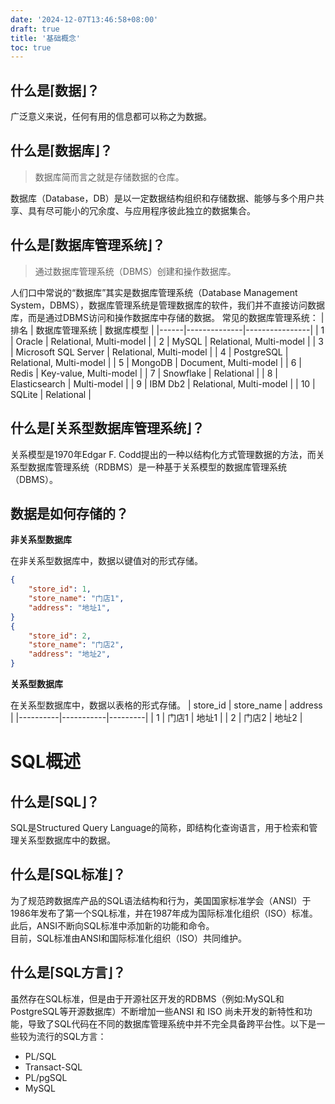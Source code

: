 ```yaml
---
date: '2024-12-07T13:46:58+08:00'
draft: true
title: '基础概念'
toc: true
---
```


## 什么是⌈数据⌋？
广泛意义来说，任何有用的信息都可以称之为数据。

## 什么是⌈数据库⌋？

> 数据库简而言之就是存储数据的仓库。<br>

数据库（Database，DB）是以一定数据结构组织和存储数据、能够与多个用户共享、具有尽可能小的冗余度、与应用程序彼此独立的数据集合。

## 什么是⌈数据库管理系统⌋？

> 通过数据库管理系统（DBMS）创建和操作数据库。<br>

人们口中常说的“数据库”其实是数据库管理系统（Database Management System，DBMS），数据库管理系统是管理数据库的软件，我们并不直接访问数据库，而是通过DBMS访问和操作数据库中存储的数据。
常见的数据库管理系统：
| 排名 | 数据库管理系统 | 数据库模型       |
|------|--------------|----------------|
| 1    | Oracle       | Relational, Multi-model |
| 2    | MySQL        | Relational, Multi-model |
| 3    | Microsoft SQL Server | Relational, Multi-model |
| 4    | PostgreSQL    | Relational, Multi-model |
| 5    | MongoDB       | Document, Multi-model |
| 6    | Redis        | Key-value, Multi-model |
| 7    | Snowflake     | Relational       |
| 8    | Elasticsearch | Multi-model     |
| 9    | IBM Db2       | Relational, Multi-model |
| 10   | SQLite       | Relational       |
## 什么是⌈关系型数据库管理系统⌋？
关系模型是1970年Edgar F. Codd提出的一种以结构化方式管理数据的方法，而关系型数据库管理系统（RDBMS）是一种基于关系模型的数据库管理系统（DBMS）。

## 数据是如何存储的？

**非关系型数据库**<br/>

在非关系型数据库中，数据以键值对的形式存储。
```json
{
    "store_id": 1,
    "store_name": "门店1",
    "address": "地址1",
}
{
    "store_id": 2,
    "store_name": "门店2",
    "address": "地址2",
}
```

**关系型数据库**<br/>

在关系型数据库中，数据以表格的形式存储。
| store_id | store_name | address |
|----------|-----------|---------|
| 1        | 门店1     | 地址1    |
| 2        | 门店2     | 地址2    |

# SQL概述
## 什么是⌈SQL⌋？
SQL是Structured Query Language的简称，即结构化查询语言，用于检索和管理关系型数据库中的数据。
## 什么是⌈SQL标准⌋？
为了规范跨数据库产品的SQL语法结构和行为，美国国家标准学会（ANSI）于1986年发布了第一个SQL标准，并在1987年成为国际标准化组织（ISO）标准。
此后，ANSI不断向SQL标准中添加新的功能和命令。
<br/>目前，SQL标准由ANSI和国际标准化组织（ISO）共同维护。

## 什么是⌈SQL方言⌋？
虽然存在SQL标准，但是由于开源社区开发的RDBMS（例如:MySQL和PostgreSQL等开源数据库）不断增加一些ANSI 和 ISO 尚未开发的新特性和功能，导致了SQL代码在不同的数据库管理系统中并不完全具备跨平台性。以下是一些较为流行的SQL方言：
- PL/SQL
- Transact-SQL
- PL/pgSQL
- MySQL